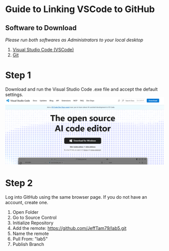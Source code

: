 # Guide to Linking VSCode to GitHub

## Software to Download
*Please run both softwares as Administrators to your local desktop*
1. [Visual Studio Code (VSCode)](https://code.visualstudio.com/)
2. [Git](https://git-scm.com/downloads/win)

# Step 1
Download and run the Visual Studio Code .exe file and accept the default settings.
![Download VSCode](img/DownloadVSCode.png)

# Step 2
Log into GitHub using the same browser page. If you do not have an account, create one.

1. Open Folder
2. Go to Source Control
3. Initialize Repository
4. Add the remote: https://github.com/JeffTam79/lab5.git
5. Name the remote
6. Pull From: "lab5"
6. Publish Branch
